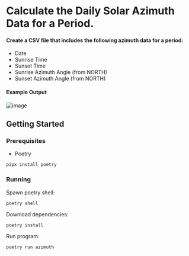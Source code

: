 # Calculate the Daily Solar Azimuth Data for a Period.
#### Create a CSV file that includes the following azimuth data for a period:
- Date
- Sunrise Time
- Sunset Time
- Sunrise Azimuth Angle (from NORTH)
- Sunset Azimuth Angle (from NORTH)

#### Example Output
![image](https://github.com/jmurrah/azimuth/assets/110310485/0acb4b6b-b796-47ff-977e-64a15eb8b17b)

## Getting Started

### Prerequisites
- Poetry
```
pipx install poetry
```

### Running
Spawn poetry shell:
```
poetry shell
```
Download dependencies:
```
poetry install
```
Run program:
```
poetry run azimuth
```
